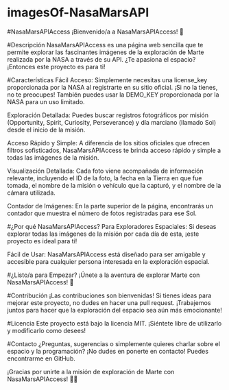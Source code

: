 # imagesOf-NasaMarsAPI
#NasaMarsAPIAccess
¡Bienvenido/a a NasaMarsAPIAccess! 🚀

#Descripción
NasaMarsAPIAccess es una página web sencilla que te permite explorar las fascinantes imágenes de la exploración de Marte realizada por la NASA a través de su API. ¿Te apasiona el espacio? ¡Entonces este proyecto es para ti!

#Características
Fácil Acceso: Simplemente necesitas una license_key proporcionada por la NASA al registrarte en su sitio oficial. ¡Si no la tienes, no te preocupes! También puedes usar la DEMO_KEY proporcionada por la NASA para un uso limitado.

Exploración Detallada: Puedes buscar registros fotográficos por misión (Opportunity, Spirit, Curiosity, Perseverance) y día marciano (llamado Sol) desde el inicio de la misión.

Acceso Rápido y Simple: A diferencia de los sitios oficiales que ofrecen filtros sofisticados, NasaMarsAPIAccess te brinda acceso rápido y simple a todas las imágenes de la misión.

Visualización Detallada: Cada foto viene acompañada de información relevante, incluyendo el ID de la foto, la fecha en la Tierra en que fue tomada, el nombre de la misión o vehículo que la capturó, y el nombre de la cámara utilizada.

Contador de Imágenes: En la parte superior de la página, encontrarás un contador que muestra el número de fotos registradas para ese Sol.

#¿Por qué NasaMarsAPIAccess?
Para Exploradores Espaciales: Si deseas explorar todas las imágenes de la misión por cada día de esta, ¡este proyecto es ideal para ti!

Fácil de Usar: NasaMarsAPIAccess está diseñado para ser amigable y accesible para cualquier persona interesada en la exploración espacial.

#¿Listo/a para Empezar?
¡Únete a la aventura de explorar Marte con NasaMarsAPIAccess! 🌌

#Contribución
¡Las contribuciones son bienvenidas! Si tienes ideas para mejorar este proyecto, no dudes en hacer una pull request. ¡Trabajemos juntos para hacer que la exploración del espacio sea aún más emocionante!

#Licencia
Este proyecto está bajo la licencia MIT. ¡Siéntete libre de utilizarlo y modificarlo como desees!

#Contacto
¿Preguntas, sugerencias o simplemente quieres charlar sobre el espacio y la programación? ¡No dudes en ponerte en contacto! Puedes encontrarme en GitHub.

¡Gracias por unirte a la misión de exploración de Marte con NasaMarsAPIAccess! 🚀🔭

